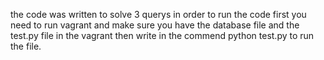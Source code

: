 the code was written to solve 3 querys 
in order to run the code first you need to run vagrant and make sure you have the database file and the test.py file in the vagrant
then write in the commend python test.py to run the file.